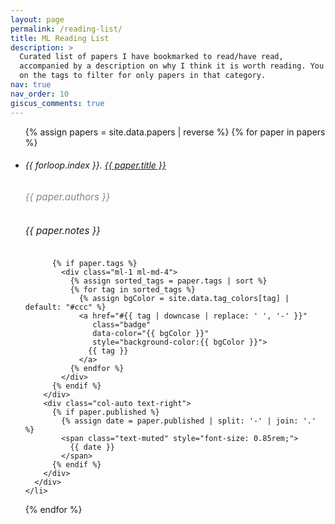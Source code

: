 ```yaml
---
layout: page
permalink: /reading-list/
title: ML Reading List
description: >
  Curated list of papers I have bookmarked to read/have read,
  accompanied by a description on why I think it is worth reading. You can click
  on the tags to filter for only papers in that category.
nav: true
nav_order: 10
giscus_comments: true
---
```


<div class="mb-3">
  <span id="filter-badge" class="badge" style="display:none;"></span>
</div>

<ul class="card-text font-weight-light list-group list-group-flush" id="papers-list">
  {% assign papers = site.data.papers | reverse %}
  {% for paper in papers %}
    <li class="list-group-item" data-tags="{{ paper.tags | join: ' ' }}">
      <div class="row">
        <div class="col">
          <h6 class="title font-weight-bold ml-1 ml-md-4">
            {{ forloop.index }}. <a href="{{ paper.url }}">{{ paper.title }}</a>
          </h6>
          <h6 class="ml-1 ml-md-4" style="font-size: 0.95rem; font-style: italic; color: #888">
            {{ paper.authors }}
          </h6>
          <h6 class="ml-1 ml-md-4" style="font-size: 0.95rem">
            {{ paper.notes }}
          </h6>

          {% if paper.tags %}
            <div class="ml-1 ml-md-4">
              {% assign sorted_tags = paper.tags | sort %}
              {% for tag in sorted_tags %}
                {% assign bgColor = site.data.tag_colors[tag] | default: "#ccc" %}
                <a href="#{{ tag | downcase | replace: ' ', '-' }}"
                   class="badge"
                   data-color="{{ bgColor }}"
                   style="background-color:{{ bgColor }}">
                  {{ tag }}
                </a>
              {% endfor %}
            </div>
          {% endif %}
        </div>
        <div class="col-auto text-right">
          {% if paper.published %}
            {% assign date = paper.published | split: '-' | join: '.' %}
            <span class="text-muted" style="font-size: 0.85rem;">
              {{ date }}
            </span>
          {% endif %}
        </div>
      </div>
    </li>
  {% endfor %}
</ul>

<script>
(function() {
  // Helper: returns '#000' or '#fff' depending on color brightness
  function getContrastColor(hexColor) {
    // Defensive check
    if (!hexColor || !/^#([A-Fa-f0-9]{3}|[A-Fa-f0-9]{6})$/.test(hexColor)) {
      return '#000';
    }
    // Normalize short form #abc => #aabbcc
    if (hexColor.length === 4) {
      hexColor = '#' + hexColor[1] + hexColor[1] 
                     + hexColor[2] + hexColor[2] 
                     + hexColor[3] + hexColor[3];
    }
    // Extract r, g, b
    var r = parseInt(hexColor.substr(1, 2), 16);
    var g = parseInt(hexColor.substr(3, 2), 16);
    var b = parseInt(hexColor.substr(5, 2), 16);

    // Approximate luminance
    // (You can tweak the 128 threshold if needed)
    var luminance = 0.299*r + 0.587*g + 0.114*b;
    return (luminance >= 128) ? '#000' : '#fff';
  }

  // 1. Build a color map from normalized tag -> color
  var tagColors = {};
  var tagLookup = {};

  {% for tagName in site.data.tag_colors %}
    (function() {
      var originalText = "{{ tagName[0] }}"; // e.g. "Deep Learning"
      var normalizedTag = originalText.toLowerCase().replace(/\s+/g, '-'); // e.g. "deep-learning"
      var colorValue = "{{ tagName[1] }}";
      tagColors[normalizedTag] = colorValue;
      tagLookup[normalizedTag] = originalText;
    })();
  {% endfor %}

  // Fallback color
  function getTagColor(normalizedTag) {
    return tagColors[normalizedTag] || '#ccc';
  }

  // 2. DOM references
  var filterBadge = document.getElementById('filter-badge');
  var papersListItems = document.querySelectorAll('#papers-list li');
  var allBadges = document.querySelectorAll('a.badge');

  // 3. Show/hide the filter badge with a clickable ×
  function updateFilterBadge(normalizedTag) {
    if (normalizedTag) {
      var originalText = tagLookup[normalizedTag] || normalizedTag;
      var colorValue = getTagColor(normalizedTag);
      filterBadge.style.display = '';
      filterBadge.style.backgroundColor = colorValue;
      var contrast = getContrastColor(colorValue);
      filterBadge.style.setProperty('color', contrast, 'important');
      filterBadge.innerHTML = originalText
        + ' <span id="cancel-filter" style="cursor:pointer; margin-left:6px; color:inherit;">&times;</span>';
    } else {
      filterBadge.style.display = 'none';
      filterBadge.innerHTML = '';
    }
  }

  // 4. Filter items by the normalized tag
  function filterByTag(normalizedTag) {
    updateFilterBadge(normalizedTag);

    papersListItems.forEach(function(item) {
      var rawTags = item.getAttribute('data-tags') || "";
      var rawTagsLower = rawTags.toLowerCase();
      var rawTagsHyphenated = rawTagsLower.replace(/\s+/g, '-'); 
      var show = !normalizedTag || rawTagsHyphenated.includes(normalizedTag);
      item.style.display = show ? '' : 'none';
    });
  }

  // 5. Handle changes to the hash
  window.addEventListener('hashchange', function() {
    var hashVal = window.location.hash.replace('#','').toLowerCase();
    filterByTag(hashVal);
  });

  // 6. Filter on page load if a hash is present
  var initialTag = window.location.hash.replace('#','').toLowerCase();
  filterByTag(initialTag);

  // 7. Clicking the cross resets the filter
  filterBadge.addEventListener('click', function(e) {
    if (e.target.id === 'cancel-filter') {
      window.location.hash = ''; // triggers hashchange
    }
  });

  // 8. Adjust text color for each inline badge
  allBadges.forEach(function(badge) {
  var rawColor = badge.getAttribute('data-color') || '#ccc';
  var contrast = getContrastColor(rawColor);
  // Force override with !important
  badge.style.setProperty('color', contrast, 'important');
});

})();
</script>

